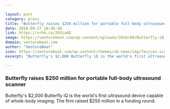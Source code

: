 ```yaml
---

layout: post
category: press
title: "Butterfly raises $250 million for portable full-body ultrasound scanner"
date: 2018-09-27 10:46:40
link: https://vrhk.co/2R3iaAD
image: https://venturebeat.com/wp-content/uploads/2018/09/Butterfly-iQ-Clinical-1.jpg?fit=3400%2C1900&strip=all
domain: venturebeat.com
author: "VentureBeat"
icon: https://venturebeat.com/wp-content/themes/vb-news/img/favicon.ico
excerpt: "Butterfly's $2,000 Butterfly iQ is the world's first ultrasound device capable of whole-body imaging. The firm raised $250 million in a funding round."

---
```


### Butterfly raises $250 million for portable full-body ultrasound scanner

Butterfly's $2,000 Butterfly iQ is the world's first ultrasound device capable of whole-body imaging. The firm raised $250 million in a funding round.